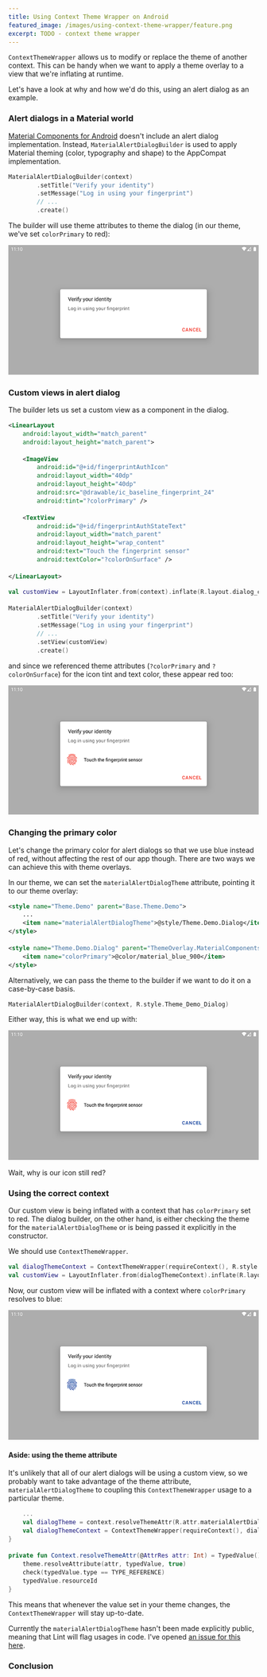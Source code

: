```yaml
---
title: Using Context Theme Wrapper on Android
featured_image: /images/using-context-theme-wrapper/feature.png
excerpt: TODO - context theme wrapper
---
```


`ContextThemeWrapper` allows us to modify or replace the theme of another context. This can be handy when we want to apply a theme overlay to a view that we're inflating at runtime.

Let's have a look at why and how we'd do this, using an alert dialog as an example.

### Alert dialogs in a Material world

[Material Components for Android](https://github.com/material-components/material-components-android) doesn't include an alert dialog implementation. Instead, `MaterialAlertDialogBuilder` is used to apply Material theming (color, typography and shape) to the AppCompat implementation.

```kotlin
MaterialAlertDialogBuilder(context)
        .setTitle("Verify your identity")
        .setMessage("Log in using your fingerprint")
        // ...
        .create()
```

The builder will use theme attributes to theme the dialog (in our theme, we've set `colorPrimary` to red):

![dialog where button text is blue](/images/using-context-theme-wrapper/01.png)

### Custom views in alert dialog

The builder lets us set a custom view as a component in the dialog.

```xml
<LinearLayout
    android:layout_width="match_parent"
    android:layout_height="match_parent">

    <ImageView
        android:id="@+id/fingerprintAuthIcon"
        android:layout_width="40dp"
        android:layout_height="40dp"
        android:src="@drawable/ic_baseline_fingerprint_24"
        android:tint="?colorPrimary" />

    <TextView
        android:id="@+id/fingerprintAuthStateText"
        android:layout_width="match_parent"
        android:layout_height="wrap_content"
        android:text="Touch the fingerprint sensor"
        android:textColor="?colorOnSurface" />

</LinearLayout>
```

```kotlin
val customView = LayoutInflater.from(context).inflate(R.layout.dialog_custom_view, ...)

MaterialAlertDialogBuilder(context)
        .setTitle("Verify your identity")
        .setMessage("Log in using your fingerprint")
        // ...
        .setView(customView)
        .create()
```

and since we referenced theme attributes (`?colorPrimary` and `?colorOnSurface`) for the icon tint and text color, these appear red too:

![dialog where icon and button text are red](/images/using-context-theme-wrapper/02.png)

### Changing the primary color

Let's change the primary color for alert dialogs so that we use blue instead of red, without affecting the rest of our app though. There are two ways we can achieve this with theme overlays.

In our theme, we can set the `materialAlertDialogTheme` attribute, pointing it to our theme overlay:

```xml
<style name="Theme.Demo" parent="Base.Theme.Demo">
    ...
    <item name="materialAlertDialogTheme">@style/Theme.Demo.Dialog</item>
</style>

<style name="Theme.Demo.Dialog" parent="ThemeOverlay.MaterialComponents.MaterialAlertDialog">
    <item name="colorPrimary">@color/material_blue_900</item>
</style>
```

Alternatively, we can pass the theme to the builder if we want to do it on a case-by-case basis.

```kotlin
MaterialAlertDialogBuilder(context, R.style.Theme_Demo_Dialog)
```

Either way, this is what we end up with:

![dialog where icon is red, button text is blue](/images/using-context-theme-wrapper/03.png)

Wait, why is our icon still red?

### Using the correct context

Our custom view is being inflated with a context that has `colorPrimary` set to red. The dialog builder, on the other hand, is either checking the theme for the `materialAlertDialogTheme` or is being passed it explicitly in the constructor.

We should use `ContextThemeWrapper`.

```kotlin
val dialogThemeContext = ContextThemeWrapper(requireContext(), R.style.Theme_Demo_Dialog)
val customView = LayoutInflater.from(dialogThemeContext).inflate(R.layout.dialog_custom_view, ...)
```

Now, our custom view will be inflated with a context where `colorPrimary` resolves to blue:

![dialog where icon and button text are blue](/images/using-context-theme-wrapper/04.png)

#### Aside: using the theme attribute

It's unlikely that all of our alert dialogs will be using a custom view, so we probably want to take advantage of the theme attribute, `materialAlertDialogTheme` to coupling this `ContextThemeWrapper` usage to a particular theme.

```kotlin
    ...
    val dialogTheme = context.resolveThemeAttr(R.attr.materialAlertDialogTheme)
    val dialogThemeContext = ContextThemeWrapper(requireContext(), dialogTheme)
}

private fun Context.resolveThemeAttr(@AttrRes attr: Int) = TypedValue().let { typedValue ->
    theme.resolveAttribute(attr, typedValue, true)
    check(typedValue.type == TYPE_REFERENCE)
    typedValue.resourceId
}
```

This means that whenever the value set in your theme changes, the `ContextThemeWrapper` will stay up-to-date.

Currently the `materialAlertDialogTheme` hasn't been made explicitly public, meaning that Lint will flag usages in code. I've opened [an issue for this here](https://github.com/material-components/material-components-android/issues/769).

### Conclusion

